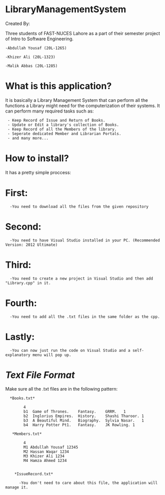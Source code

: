 # LibraryManagementSystem

Created By:

  Three students of FAST-NUCES Lahore as a part of their semester project of Intro to Software Engineering.
  
    -Abdullah Yousaf (20L-1265)
  
    -Khizer Ali (20L-1323)
  
    -Malik Abbas (20L-1285)
    
    
# What is this application?

  It is basically a Library Management System that can perform all the functions a Library might need for the computerization of their systems.
  It can perform many required tasks such as:
  
     - Keep Record of Issue and Return of Books.
     - Update or Edit a library's collection of Books.
     - Keep Record of all the Members of the library.
     - Seperate dedicated Member and Librarian Portals.
     - and many more...
     
# How to install?
  
  It has a pretty simple proccess:
  
#  First:  
      -You need to download all the files from the given repository
  
#  Second: 
      -You need to have Visual Studio installed in your PC. (Recommended Version: 2012 Ultimate)
  
#  Third: 
      -You need to create a new project in Visual Studio and then add "Library.cpp" in it.
  
 # Fourth:
      -You need to add all the .txt files in the same folder as the cpp.
  
 # Lastly: 
      -You can now just run the code on Visual Studio and a self-explanatory menu will pop up.
      
   
   
 # *Text File Format*
   Make sure all the .txt files are in the following pattern:
   
      *Books.txt*
      
            4    
            b1	Game of Thrones.	Fantasy.	GRRM.	1      
            b2	Inglorius Empires.	History.	Shashi Tharoor.	1   
            b3	A Beautiful Mind.	Biography.	Sylvia Nasar.	1      
            b4	Harry Potter Pt1.	Fantasy.	JK Rowling.	1

       *Members.txt*
       
            4   
            M1 Abdullah Yousaf 12345   
            M2 Hassan Waqar 1234       
            M3 Khizer Ali 1234
            M4 Hamza Ahmed 1234
      
    
        *IssueRecord.txt*
        
          -You don't need to care about this file, the application will manage it.
 
      
 
 
